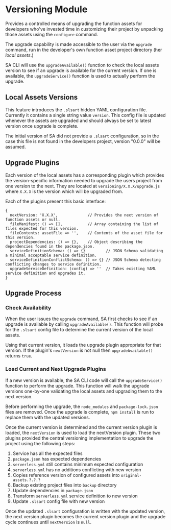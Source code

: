 # Versioning Module

Provides a controlled means of upgrading the function assets for developers
who've invested time in customizing their project by unpacking those assets
using the `configure` command.

The upgrade capability is made accessible to the user via the `upgrade` 
command, run in the developer's own function asset project directory 
(her *local assets*.)

SA CLI will use the `upgradeAvailable()` function to check the local assets
version to see if an upgrade is available for the current version. If one
is available, the `upgradeService()` function is used to actually perform
the upgrade.

## Local Assets Versions

This feature introduces the `.slsart` hidden YAML configuration file.
Currently it contains a single string value `version`. This config file
is updated whenever the assets are upgraded and should always be set to
latest version once upgrade is complete.

The initial version of SA did not provide a `.slsart` configuration, so
in the case this file is not found in the developers project, version
"0.0.0" will be assumed.

## Upgrade Plugins

Each version of the local assets has a corresponding plugin which provides
the version-specific information needed to upgrade the users project from
one version to the next. They are located at `versioning/X.X.X/upgrade.js`
where `X.X.X` is the version which will be upgraded from.

Each of the plugins present this basic interface:

```JS
{
  nextVersion: 'X.X.X',             // Provides the next version of function assets or null.
  fileManifest: () => [],           // Array containing the list of files expected for this version.
  fileContents: assetFile => '',    // Contents of the asset file for this version.
  projectDependencies: () => {},    // Object describing the dependencies found in the package.json.
  serviceDefinitionSchema: () => {}         // JSON Schema validating a minimal acceptable service definition.
  serviceDefinitionConflictSchema: () => {} // JSON Schema detecting conflicting changes to service definition.
  upgradeServiceDefinition: (config) => ''  // Takes existing YAML service definition and upgrades it.
}
```

## Upgrade Process

### Check Availability

When the user issues the `upgrade` command, SA first checks to see if an 
upgrade is available by calling `upgradeAvailable()`. This function will
probe for the `.slsart` config file to determine the current version of
the local assets.

Using that current version, it loads the upgrade plugin
appropriate for that version. If the plugin's `nextVersion` is not null
then `upgradeAvailable()` returns `true`.

### Load Current and Next Upgrade Plugins

If a new version is available, the SA CLI code will call the `upgradeService()`
function to perform the upgrade. This function will walk the upgrade versions
one-by-one validating the local assets and upgrading them to the next version.

Before performing the upgrade, the `node_modules` and `package-lock.json`
files are removed. Once the upgrade is complete, `npm install` is run to
replace them with the updated versions.

Once the current version is determined and the current version plugin is
loaded, the `nextVersion` is used to load the nextVersion plugin. These two
plugins provided the central versioning implementation to upgrade the project
using the following steps:

1. Service has all the expected files
1. `package.json` has expected dependencies
1. `serverless.yml` still contains minimum expected configuration
1. `serverless.yml` has no additions conflicting with new version
1. Copies reference version of configured assets into `original-assets.?.?.?`
1. Backup existing project files into `backup` directory
1. Update dependencies in `package.json`
1. Transform `serverless.yml` service definition to new version
1. Update `.slsart` config file with new version

Once the updated `.slsart` configuration is written with the updated version,
the next version plugin becomes the current version plugin and the upgrade
cycle continues until `nextVersion` is `null`.
